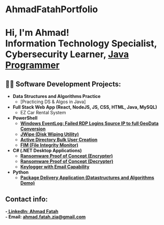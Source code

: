 # AhmadFatahPortfolio
<h1>Hi, I'm Ahmad! <br/>
  <a >Information Technology Specialist</a>,
  <a >Cybersecurity Learner</a>, 
  <a href="https://github.com/azfzia/Java">Java Programmer</a>
  </h1>

<h2>👨‍💻 Software Development Projects:</h2>

- <b>Data Structures and Algorithms Practice </b>
  - [Practicing DS & Algos in Java]
- <b>Full Stack Web App (React, NodeJS, JS, CSS, HTML, Java, MySQL)</b>
  - EZ Car Rental System <b>
- <b>PowerShell</b>
  - [Windows EventLog: Failed RDP Logins Source IP to full GeoData Conversion](https://github.com/joshmadakor1/Sentinel-Lab)
  - [JWipe (Disk Wiping Utility)](https://github.com/joshmadakor1/Jwipe.PowerShell)
  - [Active Directory Bulk User Creation](https://github.com/joshmadakor1/AD_PS)
  - [FIM (File Integrity Monitor)](https://github.com/joshmadakor1/PowerShell-Integrity-FIM)
- <b>C# (.NET Desktop Applications)</b>
  - [Ransomware Proof of Concept (Encrypter)](https://github.com/joshmadakor1/EncrypterPOC)
  - [Ransomware Proof of Concept (Decrypter)](https://github.com/joshmadakor1/DecrypterPOC)
  - [Keylogger with Email Capability](https://github.com/joshmadakor1/Key-Logger-With-Email)
- <b>Python</b>
  - [Package Delivery Application (Datastructures and Algorithms Demo)](https://github.com/joshmadakor1/Package-Delivery-Pathfinding-Algorithm)



<h2> Contact info:</h2>

-<a href="linkedin.com/in/ahmad-fatah-b2a6272b6"> LinkedIn: Ahmad Fatah  </a>
<br>
-<a>
    Email:   ahmad.fatah.zia@gmail.com  </a>

